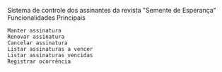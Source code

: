 Sistema de controle dos assinantes da revista "Semente de Esperança"
Funcionalidades Principais

    Manter assinatura
    Renovar assinatura
    Cancelar assinatura
    Listar assinaturas a vencer
    Listar assinaturas vencidas
    Registrar ocorrência

